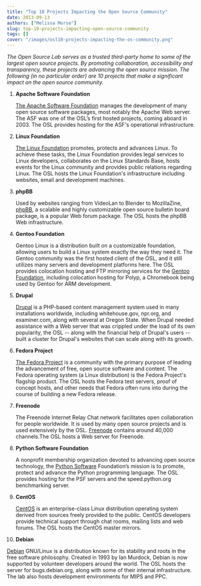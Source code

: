 ```yaml
---
title: "Top 10 Projects Impacting the Open Source Community"
date: 2013-09-13
authors: ["Melissa Morse"]
slug: top-10-projects-impacting-open-source-community
tags: []
cover: "/images/osl10-projects-impacting-the-os-community.png"
---
```


_The Open Source Lab serves as a trusted third-party home to some of the largest open source projects. By promoting
collaboration, accessibility and transparency, these projects are advancing the open source mission. The following (in
no particular order) are 10 projects that make a significant impact on the open source community._

1. **Apache Software Foundation**

   [The Apache Software Foundation](http://www.apache.org/) manages the development of many open source software
   packages, most notably the Apache Web server. The ASF was one of the OSL’s first hosted projects, coming aboard
   in 2003. The OSL provides hosting for the ASF's operational infrastructure.

2. **Linux Foundation**

   [The Linux Foundation](http://www.linuxfoundation.org/) promotes, protects and advances Linux. To achieve these
   tasks, the Linux Foundation provides legal services to Linux developers, collaborates on the Linux Standards Base,
   hosts events for the Linux community and provides public relations regarding Linux. The OSL hosts the Linux
   Foundation's infrastructure including websites, email and development machines.

3. **phpBB**

   Used by websites ranging from VideoLan to Blender to MozillaZine, [phpBB](https://www.phpbb.com/), a scalable and
   highly customizable open source bulletin board package, is a popular Web forum package. The OSL hosts the phpBB Web
   infrastructure.

4. **Gentoo Foundation**

   Gentoo Linux is a distribution built on a customizable foundation, allowing users to build a Linux system exactly the
   way they need it. The Gentoo community was the first hosted client of the OSL, and it still utilizes many servers and
   development platforms here. The OSL provides colocation hosting and FTP mirroring services for the
   [Gentoo Foundation](http://www.gentoo.org/), including colocation hosting for Polyp, a Chromebook being used by
   Gentoo for ARM development.

5. **Drupal**

   [Drupal](https://drupal.org/) is a PHP-based content management system used in many installations worldwide,
   including whitehouse.gov, npr.org, and examiner.com, along with several at Oregon State. When Drupal needed
   assistance with a Web server that was crippled under the load of its own popularity, the OSL -- along with the
   financial help of Drupal's users -- built a cluster for Drupal's websites that can scale along with its growth.

6. **Fedora Project**

   [The Fedora Project](http://fedoraproject.org/) is a community with the primary purpose of leading the advancement of
   free, open source software and content. The Fedora operating system (a Linux distribution) is the Fedora Project's
   flagship product. The OSL hosts the Fedora test servers, proof of concept hosts, and other needs that Fedora often
   runs into during the course of building a new Fedora release.

7. **Freenode**

   The Freenode Internet Relay Chat network facilitates open collaboration for people worldwide. It is used by many open
   source projects and is used extensively by the OSL. [Freenode](http://freenode.net/) contains around 40,000
   channels.The OSL hosts a Web server for Freenode.

8. **Python Software Foundation**

   A nonprofit membership organization devoted to advancing open source technology, the
   [Python Software](http://python.org/psf/) Foundation’s mission is to promote, protect and advance the Python
   programming language. The OSL provides hosting for the PSF servers and the speed.python.org benchmarking server.

9. **CentOS**

   [CentOS](http://www.centos.org/) is an enterprise-class Linux distribution operating system derived from sources
   freely provided to the public. CentOS developers provide technical support through chat rooms, mailing lists and web
   forums. The OSL hosts the CentOS master mirrors.

10. **Debian**

[Debian](http://www.debian.org/) GNU/Linux is a distribution known for its stability and roots in the free software
philosophy. Created in 1993 by Ian Murdock, Debian is now supported by volunteer developers around the world. The OSL
hosts the server for bugs.debian.org, along with some of their internal infrastructure. The lab also hosts development
environments for MIPS and PPC.

